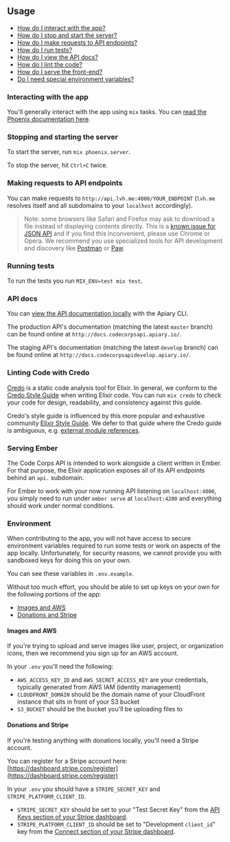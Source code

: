 ## Usage

- [How do I interact with the app?](#interacting-with-the-app)
- [How do I stop and start the server?](#stopping-and-starting-the-server)
- [How do I make requests to API endpoints?](#making-requests-to-api-endpoints)
- [How do I run tests?](#running-tests)
- [How do I view the API docs?](#api-docs)
- [How do I lint the code?](#linting-code-with-credo)
- [How do I serve the front-end?](#serving-ember)
- [Do I need special environment variables?](#environment)

### Interacting with the app

You'll generally interact with the app using `mix` tasks. You can [read the Phoenix documentation here](http://www.phoenixframework.org/docs/mix-tasks).

### Stopping and starting the server

To start the server, run `mix phoenix.server`.

To stop the server, hit `Ctrl+C` twice.

### Making requests to API endpoints

You can make requests to `http://api.lvh.me:4000/YOUR_ENDPOINT` (`lvh.me` resolves itself and all subdomains to your `localhost` accordingly).

> Note: some browsers like Safari and Firefox may ask to download a file instead of displaying contents directly. This is a [known issue for JSON API](https://github.com/json-api/json-api/issues/1048) and if you find this inconvenient, please use Chrome or Opera. We recommend you use specialized tools for API development and discovery like [Postman](https://www.getpostman.com/) or [Paw](https://paw.cloud/).

### Running tests

To run the tests you run `MIX_ENV=test mix test`.

### API docs

You can [view the API documentation locally](docs/API.md) with the Apiary CLI.

The production API's documentation (matching the latest `master` branch) can be found online at `http://docs.codecorpsapi.apiary.io/`.

The staging API's documentation (matching the latest `develop` branch) can be found online at `http://docs.codecorpsapidevelop.apiary.io/`.

### Linting Code with Credo

[Credo](https://github.com/rrrene/credo) is a static code analysis tool for Elixir. In general, we conform to the [Credo Style Guide](https://github.com/rrrene/elixir-style-guide) when writing Elixir code. You can run `mix credo` to check your code for design, readability, and consistency against this guide.

Credo's style guide is influenced by this more popular and exhaustive community [Elixir Style Guide](https://github.com/levionessa/elixir_style_guide). We defer to that guide where the Credo guide is ambiguous, e.g. [external module references](https://github.com/levionessa/elixir_style_guide#modules).

### Serving Ember

The Code Corps API is intended to work alongside a client written in Ember. For that purpose, the Elixir application exposes all of its API endpoints behind an `api.` subdomain.

For Ember to work with your now running API listening on `localhost:4000`, you simply need to run under `ember serve` at `localhost:4200` and everything should work under normal conditions.

### Environment

When contributing to the app, you will not have access to secure environment variables required to run some tests or work on aspects of the app locally. Unfortunately, for security reasons, we cannot provide you with sandboxed keys for doing this on your own.

You can see these variables in `.env.example`.

Without too much effort, you should be able to set up keys on your own for the following portions of the app:

- [Images and AWS](#images-and-aws)
- [Donations and Stripe](#donations-and-stripe)

#### Images and AWS

If you're trying to upload and serve images like user, project, or organization icons, then we recommend you sign up for an AWS account.

In your `.env` you'll need the following:

- `AWS_ACCESS_KEY_ID` and `AWS_SECRET_ACCESS_KEY` are your credentials, typically generated from AWS IAM (identity management)
- `CLOUDFRONT_DOMAIN` should be the domain name of your CloudFront instance that sits in front of your S3 bucket
- `S3_BUCKET` should be the bucket you'll be uploading files to

#### Donations and Stripe

If you're testing anything with donations locally, you'll need a Stripe account.

You can register for a Stripe account here: [https://dashboard.stripe.com/register](https://dashboard.stripe.com/register)

In your `.env` you should have a `STRIPE_SECRET_KEY` and `STRIPE_PLATFORM_CLIENT_ID`.

- `STRIPE_SECRET_KEY` should be set to your "Test Secret Key" from the [API Keys section of your Stripe dashboard](https://dashboard.stripe.com/account/apikeys).
- `STRIPE_PLATFORM_CLIENT_ID` should be set to "Development `client_id`" key from the [Connect section of your Stripe dashboard](https://dashboard.stripe.com/account/applications/settings).
